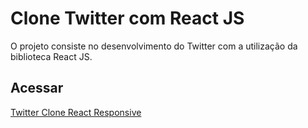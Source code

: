 # Clone Twitter com React JS

O projeto consiste no desenvolvimento do Twitter com a utilização da biblioteca React JS. <br>

## Acessar

[Twitter Clone React Responsive](https://react-twitter-clone-responsive.netlify.app/)
